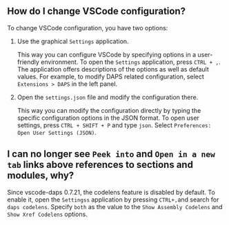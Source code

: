 ## How do I change VSCode configuration?

To change VSCode configuration, you have two options:

1. Use the graphical `Settings` application.

    This way you can configure VSCode by specifying options in a user-friendly
    environment. To open the `Settings` application, press `CTRL + ,`. The
    application offers descriptions of the options as well as default values.
    For example, to modify DAPS related configuration, select `Extensions >
    DAPS` in the left panel.

1. Open the `settings.json` file and modify the configuration there.

    This way you can modify the configuration directly by typing the specific
    configuration options in the JSON format. To open user settings, press
    `CTRL + SHIFT + P` and type `json`. Select `Preferences: Open User Settings
    (JSON)`.

## I can no longer see `Peek into` and `Open in a new tab` links above references to sections and modules, why?

Since vscode-daps 0.7.21, the codelens feature is disabled by default. To enable
it, open the `Settingss` application by pressing `CTRL+,`and search for `daps
codelens`. Specify `both` as the value to the `Show Assembly Codelens` and `Show
Xref Codelens` options.
